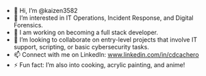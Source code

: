 - 👋 Hi, I’m @kaizen3582
- 👀 I’m interested in IT Operations, Incident Response, and Digital Forensics.
- 🌱 I am working on becoming a full stack developer.
- 💞️ I’m looking to collaborate on entry-level projects that involve IT support, scripting, or basic cybersecurity tasks.
- 📫 Connect with me on LinkedIn: www.linkedin.com/in/cdcachero
- ⚡ Fun fact: I’m also into cooking, acrylic painting, and anime!

<!---
kaizen3582/kaizen3582 is a ✨ special ✨ repository because its `README.md` (this file) appears on your GitHub profile.
You can click the Preview link to take a look at your changes.
--->

